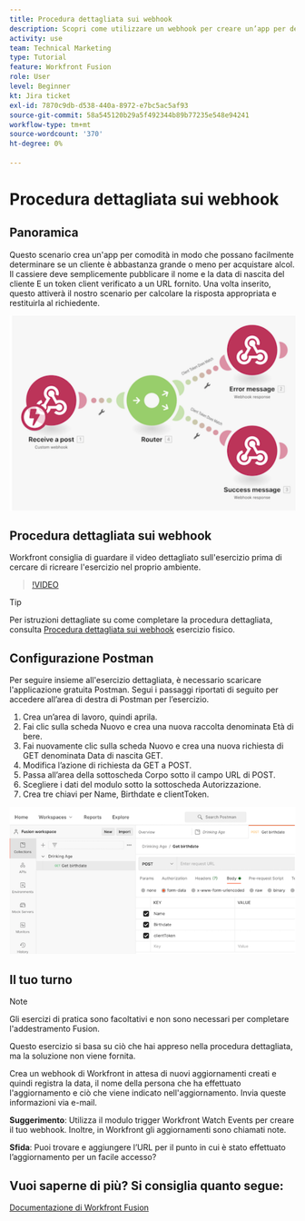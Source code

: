 ```yaml
---
title: Procedura dettagliata sui webhook
description: Scopri come utilizzare un webhook per creare un’app per determinare se un cliente è abbastanza grande o meno per acquistare alcol, il tutto in [!DNL Adobe Workfront Fusion].
activity: use
team: Technical Marketing
type: Tutorial
feature: Workfront Fusion
role: User
level: Beginner
kt: Jira ticket
exl-id: 7870c9db-d538-440a-8972-e7bc5ac5af93
source-git-commit: 58a545120b29a5f492344b89b77235e548e94241
workflow-type: tm+mt
source-wordcount: '370'
ht-degree: 0%

---
```


# Procedura dettagliata sui webhook

## Panoramica

Questo scenario crea un&#39;app per comodità in modo che possano facilmente determinare se un cliente è abbastanza grande o meno per acquistare alcol. Il cassiere deve semplicemente pubblicare il nome e la data di nascita del cliente E un token client verificato a un URL fornito. Una volta inserito, questo attiverà il nostro scenario per calcolare la risposta appropriata e restituirla al richiedente.

![Immagine che utilizza il modulo switch](assets/beyond-basic-modules-5.png)

## Procedura dettagliata sui webhook

Workfront consiglia di guardare il video dettagliato sull&#39;esercizio prima di cercare di ricreare l&#39;esercizio nel proprio ambiente.

>[!VIDEO](https://video.tv.adobe.com/v/335292/?quality=12)

>[!TIP]
>
>Per istruzioni dettagliate su come completare la procedura dettagliata, consulta [Procedura dettagliata sui webhook](https://experienceleague.adobe.com/docs/workfront-learn/tutorials-workfront/fusion/exercises/webhooks.html?lang=en) esercizio fisico.

## Configurazione Postman

Per seguire insieme all&#39;esercizio dettagliata, è necessario scaricare l&#39;applicazione gratuita Postman. Segui i passaggi riportati di seguito per accedere all’area di destra di Postman per l’esercizio.

1. Crea un’area di lavoro, quindi aprila.
1. Fai clic sulla scheda Nuovo e crea una nuova raccolta denominata Età di bere.
1. Fai nuovamente clic sulla scheda Nuovo e crea una nuova richiesta di GET denominata Data di nascita GET.
1. Modifica l’azione di richiesta da GET a POST.
1. Passa all’area della sottoscheda Corpo sotto il campo URL di POST.
1. Scegliere i dati del modulo sotto la sottoscheda Autorizzazione.
1. Crea tre chiavi per Name, Birthdate e clientToken.

![Immagine che utilizza il modulo switch](assets/beyond-basic-modules-6.png)

## Il tuo turno

>[!NOTE]
>
>Gli esercizi di pratica sono facoltativi e non sono necessari per completare l&#39;addestramento Fusion.

Questo esercizio si basa su ciò che hai appreso nella procedura dettagliata, ma la soluzione non viene fornita.

Crea un webhook di Workfront in attesa di nuovi aggiornamenti creati e quindi registra la data, il nome della persona che ha effettuato l&#39;aggiornamento e ciò che viene indicato nell&#39;aggiornamento. Invia queste informazioni via e-mail.

**Suggerimento**: Utilizza il modulo trigger Workfront Watch Events per creare il tuo webhook. Inoltre, in Workfront gli aggiornamenti sono chiamati note.

**Sfida**: Puoi trovare e aggiungere l’URL per il punto in cui è stato effettuato l’aggiornamento per un facile accesso?


## Vuoi saperne di più? Si consiglia quanto segue:

[Documentazione di Workfront Fusion](https://experienceleague.adobe.com/docs/workfront/using/adobe-workfront-fusion/workfront-fusion-2.html?lang=en)
